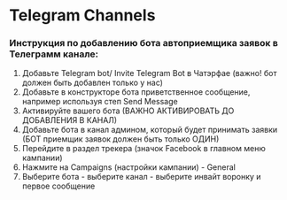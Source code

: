 # Telegram Channels



### Инструкция по добавлению бота автоприемщика заявок в Телеграмм канале:



1. Добавьте Telegram bot/ Invite Telegram Bot в Чатэрфае (важно! бот должен быть добавлен только у нас)
2. Добавьте в конструкторе бота приветственное сообщение, например используя степ Send Message
3. Активируйте вашего бота (ВАЖНО АКТИВИРОВАТЬ ДО ДОБАВЛЕНИЯ В КАНАЛ)
4. Добавьте бота в канал админом, который будет принимать заявки (БОТ приемщик заявок должен быть только ОДИН)
5. Перейдите в раздел трекера (значок Facebook в главном меню кампании)
6. Нажмите на Campaigns (настройки кампании) - General
7. Выберите бота - выберите канал - выберите инвайт воронку и первое сообщение

